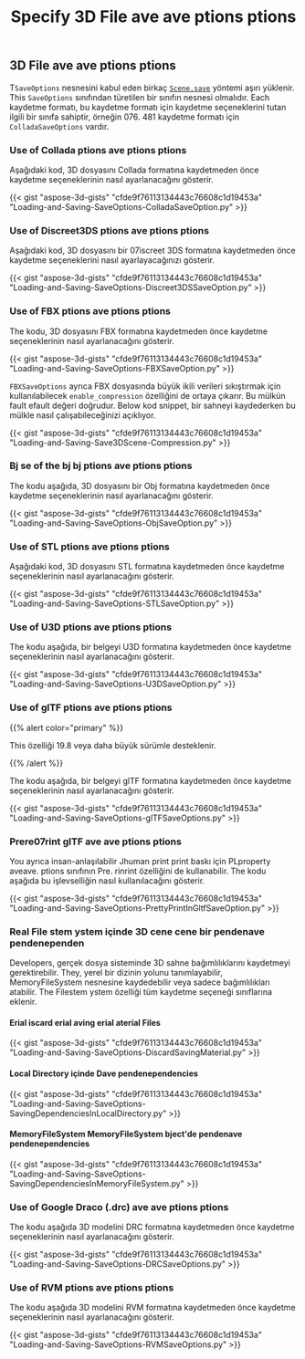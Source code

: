 ﻿---
title: Specify 3D File ave ave ptions ptions
type: docs
weight: 40
url: /tr/python-net/specify-3d-file-save-options/
description: Tburada birkaç Scene.Save yöntemi, bir aveaveaveptions nesnesini kabul eden aşırı yükler. Each kaydetme formatı, bu kaydetme formatı için kaydetme seçeneklerini tutan ilgili bir sınıfa sahiptir.
---
## **3D File ave ave ptions ptions**
T`SaveOptions` nesnesini kabul eden birkaç [`Scene.save`](https://reference.aspose.com/3d/net/aspose.threed/scene) yöntemi aşırı yüklenir. This `SaveOptions` sınıfından türetilen bir sınıfın nesnesi olmalıdır. Each kaydetme formatı, bu kaydetme formatı için kaydetme seçeneklerini tutan ilgili bir sınıfa sahiptir, örneğin 076. 481 kaydetme formatı için `ColladaSaveOptions` vardır.
### **Use of Collada ptions ave ptions ptions**
Aşağıdaki kod, 3D dosyasını Collada formatına kaydetmeden önce kaydetme seçeneklerinin nasıl ayarlanacağını gösterir.

{{< gist "aspose-3d-gists" "cfde9f76113134443c76608c1d19453a" "Loading-and-Saving-SaveOptions-ColladaSaveOption.py" >}}
### **Use of Discreet3DS ptions ave ptions ptions**
Aşağıdaki kod, 3D dosyasını bir 07iscreet 3DS formatına kaydetmeden önce kaydetme seçeneklerini nasıl ayarlayacağınızı gösterir.

{{< gist "aspose-3d-gists" "cfde9f76113134443c76608c1d19453a" "Loading-and-Saving-SaveOptions-Discreet3DSSaveOption.py" >}}
### **Use of FBX ptions ave ptions ptions**
The kodu, 3D dosyasını FBX formatına kaydetmeden önce kaydetme seçeneklerinin nasıl ayarlanacağını gösterir.

{{< gist "aspose-3d-gists" "cfde9f76113134443c76608c1d19453a" "Loading-and-Saving-SaveOptions-FBXSaveOption.py" >}}

`FBXSaveOptions` ayrıca FBX dosyasında büyük ikili verileri sıkıştırmak için kullanılabilecek `enable_compression` özelliğini de ortaya çıkarır. Bu mülkün fault efault değeri doğrudur. Below kod snippet, bir sahneyi kaydederken bu mülkle nasıl çalışabileceğinizi açıklıyor.



{{< gist "aspose-3d-gists" "cfde9f76113134443c76608c1d19453a" "Loading-and-Saving-Save3DScene-Compression.py" >}}
### **Bj se of the bj bj ptions ave ptions ptions**
The kodu aşağıda, 3D dosyasını bir Obj formatına kaydetmeden önce kaydetme seçeneklerinin nasıl ayarlanacağını gösterir.

{{< gist "aspose-3d-gists" "cfde9f76113134443c76608c1d19453a" "Loading-and-Saving-SaveOptions-ObjSaveOption.py" >}}
### **Use of STL ptions ave ptions ptions**
Aşağıdaki kod, 3D dosyasını STL formatına kaydetmeden önce kaydetme seçeneklerinin nasıl ayarlanacağını gösterir.

{{< gist "aspose-3d-gists" "cfde9f76113134443c76608c1d19453a" "Loading-and-Saving-SaveOptions-STLSaveOption.py" >}}
### **Use of U3D ptions ave ptions ptions**
The kodu aşağıda, bir belgeyi U3D formatına kaydetmeden önce kaydetme seçeneklerinin nasıl ayarlanacağını gösterir.

{{< gist "aspose-3d-gists" "cfde9f76113134443c76608c1d19453a" "Loading-and-Saving-SaveOptions-U3DSaveOption.py" >}}
### **Use of glTF ptions ave ptions ptions**
{{% alert color="primary" %}} 

This özelliği 19.8 veya daha büyük sürümle desteklenir.

{{% /alert %}} 



The kodu aşağıda, bir belgeyi glTF formatına kaydetmeden önce kaydetme seçeneklerinin nasıl ayarlanacağını gösterir.

{{< gist "aspose-3d-gists" "cfde9f76113134443c76608c1d19453a" "Loading-and-Saving-SaveOptions-glTFSaveOptions.py" >}}
### **Prere07rint glTF ave ave ptions ptions**
You ayrıca insan-anlaşılabilir Jhuman print print baskı için PLproperty aveave. ptions sınıfının Pre. rinrint özelliğini de kullanabilir. The kodu aşağıda bu işlevselliğin nasıl kullanılacağını gösterir.

{{< gist "aspose-3d-gists" "cfde9f76113134443c76608c1d19453a" "Loading-and-Saving-SaveOptions-PrettyPrintInGltfSaveOption.py" >}}
### **Real File stem ystem içinde 3D cene cene bir pendenave pendenependen**
Developers, gerçek dosya sisteminde 3D sahne bağımlılıklarını kaydetmeyi gerektirebilir. They, yerel bir dizinin yolunu tanımlayabilir, MemoryFileSystem nesnesine kaydedebilir veya sadece bağımlılıkları atabilir. The Filestem ystem özelliği tüm kaydetme seçeneği sınıflarına eklenir.
#### **Erial iscard erial aving erial aterial Files**
{{< gist "aspose-3d-gists" "cfde9f76113134443c76608c1d19453a" "Loading-and-Saving-SaveOptions-DiscardSavingMaterial.py" >}}
#### **Local Directory içinde Dave pendenependencies**
{{< gist "aspose-3d-gists" "cfde9f76113134443c76608c1d19453a" "Loading-and-Saving-SaveOptions-SavingDependenciesInLocalDirectory.py" >}}
#### **MemoryFileSystem MemoryFileSystem bject'de pendenave pendenependencies**
{{< gist "aspose-3d-gists" "cfde9f76113134443c76608c1d19453a" "Loading-and-Saving-SaveOptions-SavingDependenciesInMemoryFileSystem.py" >}}
### **Use of Google Draco (.drc) ave ave ptions ptions**
The kodu aşağıda 3D modelini DRC formatına kaydetmeden önce kaydetme seçeneklerinin nasıl ayarlanacağını gösterir.

{{< gist "aspose-3d-gists" "cfde9f76113134443c76608c1d19453a" "Loading-and-Saving-SaveOptions-DRCSaveOptions.py" >}}
### **Use of RVM ptions ave ptions ptions**
The kodu aşağıda 3D modelini RVM formatına kaydetmeden önce kaydetme seçeneklerinin nasıl ayarlanacağını gösterir.

{{< gist "aspose-3d-gists" "cfde9f76113134443c76608c1d19453a" "Loading-and-Saving-SaveOptions-RVMSaveOptions.py" >}}
